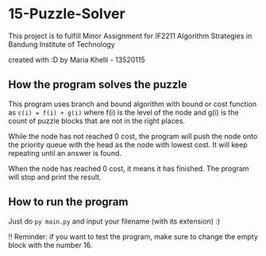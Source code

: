 # 15-Puzzle-Solver

This project is to fulfill Minor Assignment for IF2211 Algorithm Strategies in Bandung Institute of Technology

created with :D by Maria Khelli - 13520115

## How the program solves the puzzle

This program uses branch and bound algorithm with bound or cost function as
```c(i) = f(i) + g(i)``` where f(i) is the level of the node and g(i) is the count of puzzle blocks that are not in the right places.

While the node has not reached 0 cost, the program will push the node onto the priority queue with the head as the node with lowest cost. It will keep repeating until an answer is found.

When the node has reached 0 cost, it means it has finished. The program will stop and print the result.

## How to run the program

Just do ```py main.py``` and input your filename (with its extension) :)

!! Reminder: if you want to test the program, make sure to change the empty block with the number 16.